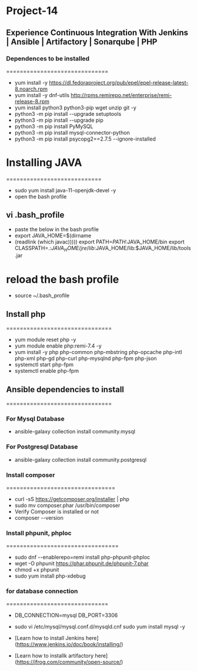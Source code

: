 # Project-14
## Experience Continuous Integration With Jenkins | Ansible | Artifactory | Sonarqube | PHP



 ### Dependences to be installed
 ==============================

- yum install -y https://dl.fedoraproject.org/pub/epel/epel-release-latest-8.noarch.rpm
- yum install -y dnf-utils http://rpms.remirepo.net/enterprise/remi-release-8.rpm
- yum install python3 python3-pip wget unzip git -y
- python3 -m pip install --upgrade setuptools
- python3 -m pip install --upgrade pip
- python3 -m pip install PyMySQL
- python3 -m pip install mysql-connector-python
- python3 -m pip install psycopg2==2.7.5 --ignore-installed

# Installing JAVA
 ============================

- sudo yum install java-11-openjdk-devel -y
- open the bash profile
  
##  vi .bash_profile
- paste the below in the bash profile
- export JAVA_HOME=$(dirname 
- (readlink 
(which javac))))) export PATH=$PATH:$JAVA_HOME/bin export CLASSPATH=.:$JAVA_HOME/jre/lib:$JAVA_HOME/lib:$JAVA_HOME/lib/tools.jar

# reload the bash profile
- source ~/.bash_profile

## Install php
===============================

- yum module reset php -y
- yum module enable php:remi-7.4 -y
- yum install -y php php-common php-mbstring php-opcache php-intl php-xml php-gd php-curl php-mysqlnd php-fpm php-json
- systemctl start php-fpm
- systemctl enable php-fpm

## Ansible dependencies to install
===============================

### For Mysql Database
- ansible-galaxy collection install community.mysql
### For Postgresql Database
- ansible-galaxy collection install community.postgresql

### Install composer
 ================================
- curl -sS https://getcomposer.org/installer | php
- sudo mv composer.phar /usr/bin/composer
-  Verify Composer is installed or not
- composer --version

### Install phpunit, phploc
=================================

- sudo dnf --enablerepo=remi install php-phpunit-phploc
- wget -O phpunit https://phar.phpunit.de/phpunit-7.phar
- chmod +x phpunit
- sudo yum install php-xdebug

### for database connection
============================== 
- DB_CONNECTION=mysql DB_PORT=3306
-  sudo vi /etc/mysql/mysql.conf.d/mysqld.cnf sudo yum install mysql -y

- [Learn how to install Jenkins here] (https://www.jenkins.io/doc/book/installing/)

- [Learn how to installk artifactory here] (https://jfrog.com/community/open-source/)
